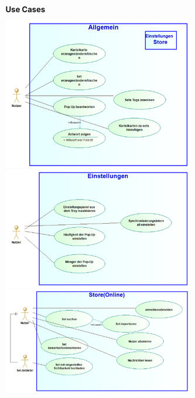 ## Use Cases
![Showcase 1](UseCases/Allgemein.png?raw=true)
![Showcase 2](UseCases/Einstellungen.png?raw=true)
![Showcase 3](UseCases/Store.png?raw=true)

